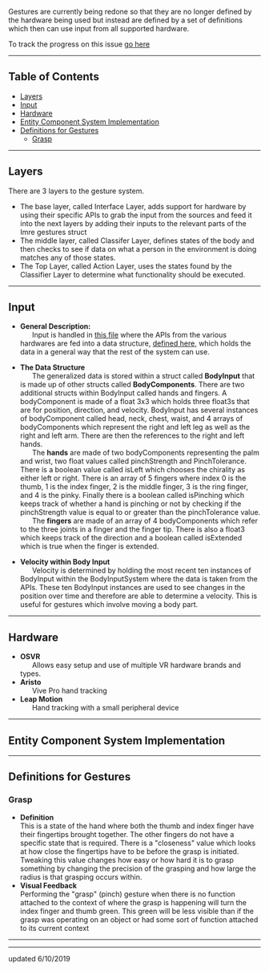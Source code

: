Gestures are currently being redone so that they are no longer defined by the hardware being used but instead are defined by a set of definitions which then can use input from all supported hardware. 

To track the progress on this issue [go here](https://github.com/maine-imre/handwaver/issues/14)

---

## Table of Contents
* [Layers](https://github.com/maine-imre/handwaver/blob/feature/gesture-abstraction/docs/EmbodiedUserInput/SystemDescription.md#layers)
* [Input](https://github.com/maine-imre/handwaver/blob/feature/gesture-abstraction/docs/EmbodiedUserInput/SystemDescription.md#input)
* [Hardware](https://github.com/maine-imre/handwaver/blob/feature/gesture-abstraction/docs/EmbodiedUserInput/SystemDescription.md#hardware)
* [Entity Component System Implementation](https://github.com/maine-imre/handwaver/blob/feature/gesture-abstraction/docs/EmbodiedUserInput/SystemDescription.md#entity-component-system-implementation)
* [Definitions for Gestures](https://github.com/maine-imre/handwaver/blob/feature/gesture-abstraction/docs/EmbodiedUserInput/SystemDescription.md#definitions-for-gestures)
     * [Grasp](https://github.com/maine-imre/handwaver/blob/feature/gesture-abstraction/docs/EmbodiedUserInput/SystemDescription.md#grasp)

---

## Layers
There are 3 layers to the gesture system.
* The base layer, called Interface Layer, adds support for hardware by using their specific APIs to grab the input from the sources and feed it into the next layers by adding their inputs to the relevant parts of the Imre gestures struct
* The middle layer, called Classifer Layer, defines states of the body and then checks to see if data on what a person in the environment is doing matches any of those states.
* The Top Layer, called Action Layer, uses the states found by the Classifier Layer to determine what functionality should be executed.

---

## Input
* **General Description:**  
&nbsp;&nbsp;&nbsp;&nbsp;&nbsp; Input is handled in [this file](https://github.com/maine-imre/handwaver/blob/feature/gesture-abstraction/Assets/Scripts/EmbodiedInput/BodyInputDataSystem.cs) where the APIs from the various hardwares are fed into a data structure, [defined here,](https://github.com/maine-imre/handwaver/blob/feature/gesture-abstraction/Assets/Scripts/EmbodiedInput/BodyInput.cs) which holds the data in a general way that the rest of the system can use. 

* **The Data Structure**  
&nbsp;&nbsp;&nbsp;&nbsp;&nbsp; The generalized data is stored within a struct called **BodyInput** that is made up of other structs called **BodyComponents**. There are two additional structs within BodyInput called hands and fingers. A bodyComponent is made of a float 3x3 which holds three float3s that are for position, direction, and velocity. BodyInput has several instances of bodyComponent called head, neck, chest, waist, and 4 arrays of bodyComponents which represent the right and left leg as well as the right and left arm. There are then the references to the right and left hands.  
&nbsp;&nbsp;&nbsp;&nbsp;&nbsp; The **hands** are made of two bodyComponents representing the palm and wrist, two float values called pinchStrength and PinchTolerance. There is a boolean value called isLeft which chooses the chirality as either left or right. There is an array of 5 fingers where index 0 is the thumb, 1 is the index finger, 2 is the middle finger, 3 is the ring finger, and 4 is the pinky. Finally there is a boolean called isPinching which keeps track of whether a hand is pinching or not by checking if the pinchStrength value is equal to or greater than the pinchTolerance value.  
&nbsp;&nbsp;&nbsp;&nbsp;&nbsp; The **fingers** are made of an array of 4 bodyComponents which refer to the three joints in a finger and the finger tip. There is also a float3 which keeps track of the direction and a boolean called isExtended which is true when the finger is extended.
* **Velocity within Body Input**  
&nbsp;&nbsp;&nbsp;&nbsp;&nbsp; Velocity is determined by holding the most recent ten instances of BodyInput within the BodyInputSystem where the data is taken from the APIs. These ten BodyInput instances are used to see changes in the position over time and therefore are able to determine a velocity. This is useful for gestures which involve moving a body part.


---

## Hardware
* **OSVR**  
&nbsp;&nbsp;&nbsp;&nbsp;&nbsp; Allows easy setup and use of multiple VR hardware brands and types.
* **Aristo**  
&nbsp;&nbsp;&nbsp;&nbsp;&nbsp; Vive Pro hand tracking
* **Leap Motion**  
&nbsp;&nbsp;&nbsp;&nbsp;&nbsp; Hand tracking with a small peripheral device

---

## Entity Component System Implementation

---

## Definitions for Gestures
### Grasp  

* **Definition**  
This is a state of the hand where both the thumb and index finger have their fingertips brought together. The other fingers do not have a specific state that is required. There is a "closeness" value which looks at how close the fingertips have to be before the grasp is initiated. Tweaking this value changes how easy or how hard it is to grasp something by changing the precision of the grasping and how large the radius is that grasping occurs within.  
* **Visual Feedback**  
 Performing the "grasp" (pinch) gesture when there is no function attached to the context of where the grasp is happening will turn the index finger and thumb green. This green will be less visible than if the grasp was operating on an object or had some sort of function attached to its current context
---
---
updated 6/10/2019
